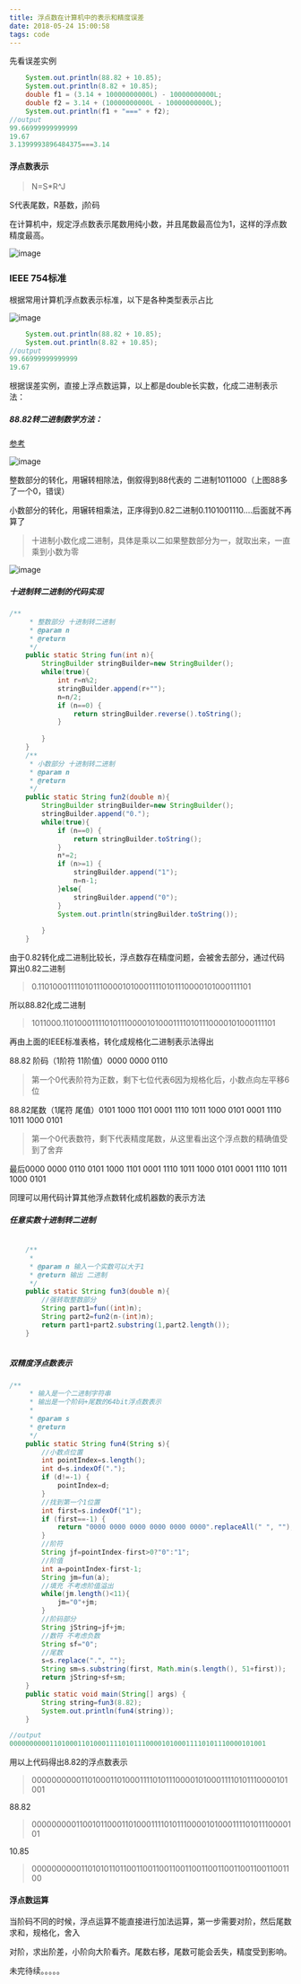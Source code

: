 ```yaml
---
title: 浮点数在计算机中的表示和精度误差
date: 2018-05-24 15:00:58
tags: code
---
```




先看误差实例

```java
	System.out.println(88.82 + 10.85);
    System.out.println(8.82 + 10.85);
	double f1 = (3.14 + 10000000000L) - 10000000000L;
	double f2 = 3.14 + (10000000000L - 10000000000L);
	System.out.println(f1 + "===" + f2);
//output
99.66999999999999
19.67
3.1399993896484375===3.14
```



#### 浮点数表示

> N=S*R^J

S代表尾数，R基数，j阶码

在计算机中，规定浮点数表示尾数用纯小数，并且尾数最高位为1，这样的浮点数精度最高。

![image](http://wx3.sinaimg.cn/large/c1b251b3gy1fruaob7ihcj20fz06b3yp.jpg)

### IEEE 754标准

根据常用计算机浮点数表示标准，以下是各种类型表示占比

![image](http://wx3.sinaimg.cn/large/c1b251b3gy1fruaruewumj20k804ldg9.jpg)





```java
	System.out.println(88.82 + 10.85);
    System.out.println(8.82 + 10.85);
//output
99.66999999999999
19.67
```

根据误差实例，直接上浮点数运算，以上都是double长实数，化成二进制表示法：

##### 88.82转二进制数学方法：

[参考](https://jingyan.baidu.com/article/597a0643614568312b5243c0.html)

![image](http://wx3.sinaimg.cn/large/c1b251b3gy1fruiw3wvawj22oo3kwqv7.jpg)

整数部分的转化，用辗转相除法，倒叙得到88代表的 二进制1011000（上图88多了一个0，错误）

小数部分的转化，用辗转相乘法，正序得到0.82二进制0.1101001110....后面就不再算了

> 十进制小数化成二进制，具体是乘以二如果整数部分为一，就取出来，一直乘到小数为零

![image](http://wx3.sinaimg.cn/large/c1b251b3gy1fruj0z4taoj207w070myt.jpg)

##### 十进制转二进制的代码实现

```java
/**
	 * 整数部分 十进制转二进制
	 * @param n
	 * @return
	 */
	public static String fun(int n){
		StringBuilder stringBuilder=new StringBuilder();
		while(true){
			int r=n%2;
			stringBuilder.append(r+"");
			n=n/2;
			if (n==0) {
				return stringBuilder.reverse().toString();
			}
		
		}
	}
    /**
	 * 小数部分 十进制转二进制
	 * @param n
	 * @return
	 */
	public static String fun2(double n){
		StringBuilder stringBuilder=new StringBuilder();
		stringBuilder.append("0.");
		while(true){
			if (n==0) {
				return stringBuilder.toString();
			}
			n*=2;
			if (n>=1) {
				stringBuilder.append("1");
				n=n-1;
			}else{
				stringBuilder.append("0");
			}
			System.out.println(stringBuilder.toString());
			
		}
	} 
```



由于0.82转化成二进制比较长，浮点数存在精度问题，会被舍去部分，通过代码算出0.82二进制

> 0.11010001111010111000010100011110101110000101000111101

所以88.82化成二进制

> 1011000.11010001111010111000010100011110101110000101000111101

再由上面的IEEE标准表格，转化成规格化二进制表示法得出

88.82 阶码（1阶符 11阶值）0000 0000 0110

> 第一个0代表阶符为正数，剩下七位代表6因为规格化后，小数点向左平移6位

88.82尾数（1尾符 尾值）0101 1000 1101 0001 1110 1011 1000 0101 0001 1110 1011 1000 0101 

> 第一个0代表数符，剩下代表精度尾数，从这里看出这个浮点数的精确值受到了舍弃

最后0000 0000 0110 0101 1000 1101 0001 1110 1011 1000 0101 0001 1110 1011 1000 0101 

同理可以用代码计算其他浮点数转化成机器数的表示方法



##### 任意实数十进制转二进制

```java

	/**
	 * 
	 * @param n 输入一个实数可以大于1
	 * @return 输出 二进制
	 */
	public static String fun3(double n){
		//强转取整数部分
		String part1=fun((int)n);
		String part2=fun2(n-(int)n);
		return part1+part2.substring(1,part2.length());
	}
	
```



##### 双精度浮点数表示

```java
/**
	 * 输入是一个二进制字符串
	 * 输出是一个阶码+尾数的64bit浮点数表示
	 * 
	 * @param s
	 * @return
	 */
	public static String fun4(String s){
		//小数点位置
		int pointIndex=s.length();
		int d=s.indexOf(".");
		if (d!=-1) {
			pointIndex=d;
		}
		//找到第一个1位置
		int first=s.indexOf("1");
		if (first==-1) {
			return "0000 0000 0000 0000 0000 0000".replaceAll(" ", "");
		}
		//阶符
		String jf=pointIndex-first>0?"0":"1";
		//阶值
		int a=pointIndex-first-1;
		String jm=fun(a);
		//填充 不考虑阶值溢出
		while(jm.length()<11){
			jm="0"+jm;
		}
		//阶码部分
		String jString=jf+jm;
		//数符 不考虑负数
		String sf="0";
		//尾数
		s=s.replace(".", "");
		String sm=s.substring(first, Math.min(s.length(), 51+first));
		return jString+sf+sm;
	}
    public static void main(String[] args) {
		String string=fun3(8.82);
		System.out.println(fun4(string));
	}

//output
0000000000110100011010001111010111000010100011110101110000101001
```



用以上代码得出8.82的浮点数表示

> 0000000000110100011010001111010111000010100011110101110000101001

88.82

> 0000000001100101100011010001111010111000010100011110101110000101

10.85

> 0000000000110101011011001100110011001100110011001100110011001100



#### 浮点数运算

当阶码不同的时候，浮点运算不能直接进行加法运算，第一步需要对阶，然后尾数求和，规格化，舍入

对阶，求出阶差，小阶向大阶看齐。尾数右移，尾数可能会丢失，精度受到影响。

未完待续。。。。。



